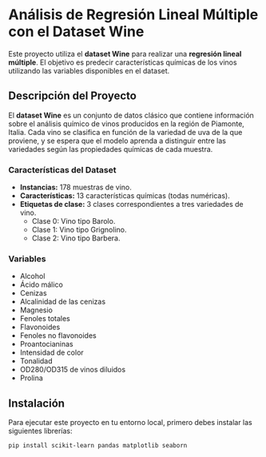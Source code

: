 # Análisis de Regresión Lineal Múltiple con el Dataset Wine

Este proyecto utiliza el **dataset Wine** para realizar una **regresión lineal múltiple**. El objetivo es predecir características químicas de los vinos utilizando las variables disponibles en el dataset.

## Descripción del Proyecto

El **dataset Wine** es un conjunto de datos clásico que contiene información sobre el análisis químico de vinos producidos en la región de Piamonte, Italia. Cada vino se clasifica en función de la variedad de uva de la que proviene, y se espera que el modelo aprenda a distinguir entre las variedades según las propiedades químicas de cada muestra.

### Características del Dataset
- **Instancias:** 178 muestras de vino.
- **Características:** 13 características químicas (todas numéricas).
- **Etiquetas de clase:** 3 clases correspondientes a tres variedades de vino.
  - Clase 0: Vino tipo Barolo.
  - Clase 1: Vino tipo Grignolino.
  - Clase 2: Vino tipo Barbera.

### Variables
- Alcohol
- Ácido málico
- Cenizas
- Alcalinidad de las cenizas
- Magnesio
- Fenoles totales
- Flavonoides
- Fenoles no flavonoides
- Proantocianinas
- Intensidad de color
- Tonalidad
- OD280/OD315 de vinos diluidos
- Prolina

## Instalación

Para ejecutar este proyecto en tu entorno local, primero debes instalar las siguientes librerías:

```bash
pip install scikit-learn pandas matplotlib seaborn
